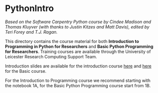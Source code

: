 # PythonIntro
*Based on the Software Carpentry Python course by Cindee Madison and Thomas Kluyver (with thanks to Justin Kitzes and Matt Davis), edited by Teri Forey and T.J. Ragan.*

This directory contains the course material for both **Introduction to Programming in Python for Researchers** and **Basic Python Programming for Researchers**. 
Training courses are available through the University of Leicester Research Computing Support Team. 

Introduction slides are available for the introduction course [here](https://docs.google.com/presentation/d/1JhIa02N_VsPZYEeubQy65OirACKXfQ5kJzWo-Sa7YgM/edit?usp=sharing) and [here](https://docs.google.com/presentation/d/1ts4tmB94niBYX0xKdxoNpsbaErdI88ZA9qp4aVQqhlE/edit?usp=sharing) for the Basic course.

For the Introduction to Programming course we recommend starting with the notebook 1A, for the Basic Python Programming course start from 1B.
